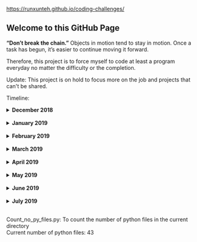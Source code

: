 https://runxunteh.github.io/coding-challenges/

## Welcome to this GitHub Page

**“Don’t break the chain.”**
Objects in motion tend to stay in motion. Once a task has begun, it’s easier to continue moving it forward.

Therefore, this project is to force myself to code at least a program everyday no matter the difficulty or the completion.

Update: This project is on hold to focus more on the job and projects that can't be shared.

Timeline: <br />
<details><summary><b>December 2018</b></summary>
30 Dec 2018: Third highest number.py <br />
31 Dec 2018: New Year Countdown.py <br />
</details>
<br />
<details><summary><b>January 2019</b></summary>
1 Jan 2019: Calendar.py <br />
2 Jan 2019: Busy training for part-time job :( <br />
3 Jan 2019: Words Score.py <br />
4 Jan 2019: Detect Floating Point Number.py <br />
5 Jan 2019: Group().py <br />
6 Jan 2019: Work day <br />
7 Jan 2019: QuestionsMarks.py <br />
8 Jan 2019: QueueTwoStacks.py <br />
9 Jan 2019: Work day <br />
10 Jan 2019: Hangman.py <br />
11 Jan 2019: Magic 8-ball.py <br />
12 Jan 2019: Work day <br />
13 Jan 2019: Work day <br />
14 Jan 2019: Rolling the dice.py <br />
15 Jan 2019: Guessing Game.py <br />
16 Jan 2019: Work day <br />
17-19 Jan 2019: Assignment <br />
20 Jan 2019: Work day <br />
21 Jan 2019: Work day <br />
22 Jan 2019: test_QuestionsMarks.py <br />
23-28 Jan 2019: Sick and assignment <br />
29 Jan 2019: Work day <br />
30 Jan 2019: Work day <br />
31 Jan 2019: Assignment <br />
</details>
<br />
<details><summary><b>February 2019</b></summary>
1 Feb 2019: Work day <br />
2 Feb 2019: Busy <br />
3 Feb 2019: Cracking the Coding Interview/Chapter 1/Is Unique.py <br />
4 Feb 2019: Cracking the Coding Interview/Chapter 1/Check Permutation.py <br />
5 Feb 2019: Cracking the Coding Interview/Chapter 1/URLify.py <br />
6-10 Feb 2019: CNY + Exam revision <br />
11 Feb 2019: Exam <br />
12-13 Feb 2019: Busy <br />
14 Feb 2019: Google Kick Start 2018/Round A/Even Digits.py <br />
15 Feb 2019: Google Kick Start 2018/Round A/Lucky Dip.py. Only first version of the program. <br />
16 Feb 2019: Google Kick Start 2018/Round A/Lucky Dip.py. Second version of the program. <br />
17 Feb 2019: Google Kick Start 2018/Round B/No Nine.py. Only first version of the program. <br />
18 Feb 2019: CodeChef/Beginner/TABLET.py <br />
19 Feb 2019: CodeChef/Easy/CHEFA.py <br />
20 Feb 2019: CodeChef/Medium/COINS.py <br />
21 Feb 2019: CodeChef/Hard/ORDERS.py <br />
22 Feb 2019: CodeChef/Beginner/ICPC16B.py <br />
23 Feb 2019: CodeChef/Easy/CHEFADV.py <br />
24 Feb 2019: CodeChef/Medium/FLIPCOIN.py <br />
25 Feb 2019: CodeChef/Hard/ICPC16F.py <br />
26 Feb 2019: CodeChef/Beginner/HS08TEST.py <br />
27 Feb 2019: CodeChef/Easy/CHEFARRB.py <br />
28 Feb 2019: CodeChef/Medium/TWTCLOSE.py <br />
</details>
<br />
<details><summary><b>March 2019</b></summary>
1 Mar 2019: Busy <br />
2 Mar 2019: CodeChef/Hard/DOMSOL.py <br />
3 Mar 2019: Busy <br />
4 Mar 2019: School starts <br />
5-7 Mar 2019: Busy <br />
8-9 Mar 2019: Ipoh trip <br />
10 Mar 2019: Staircase.py <br />
11-15 Mar 2019: Busy <br />
16 Mar 2019: Cracking the Coding Interview/Chapter 2/Remove Dups.py <br />
17-31 Mar 2019: Busy <br />
</details>
<br />
<details><summary><b>April 2019</b></summary>
1-12 Apr 2019: Busy <br />
13 Apr 2019: Anonymous Love Letter.py <br/>
14 Apr 2019: LeetCode/Easy/Two Sum.py <br/>
15-30 Apr 2019: Busy <br />
</details>
<br />
<details><summary><b>May 2019</b></summary>
1-3 May 2019: Busy <br />
4 May 2019: LeetCode/Medium/Add Two Numbers.py <br />
5 May 2019: LeetCode/Medium/longest_substring_without_repeating_characters.py <br />
6-31 May 2019: Busy <br />
</details>
<br />

<details><summary><b>June 2019</b></summary>
1-29 Jun 2019: Busy <br />
30 Jun 2019: Newspaper.py <br />
</details>
<br />

<details><summary><b>July 2019</b></summary>
1-2 July 2019: Selenium.py <br />
3 July 2019: Neural_network.py <br />
4 July 2019: Matplotlib.py <br />
5 July 2019: Tensorflow.py<br />
6-7 July 2019: Busy <br />
8 July 2019: Belgian_TS.py <br />
9-19 July 2019: Busy <br />
20 July 2019: Numpy.py <br />
</details>
<br />

Count_no_py_files.py: To count the number of python files in the current directory <br />
Current number of python files: 43

